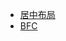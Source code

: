 - [居中布局](https://github.com/NuoHui/fe-note/blob/master/docs/css3/%E5%B1%85%E4%B8%AD%E5%B8%83%E5%B1%80.md)
- [BFC](https://github.com/NuoHui/fe-note/blob/master/docs/css3/BFC.md)
